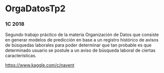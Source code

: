 # OrgaDatosTp2

### 1C 2018

Segundo trabajo práctico de la materia Organización de Datos que consiste en generar modelos de predicción en base a un registro histórico de avisos de búsquedas laborales para poder determinar que tan probable es que determinado usuario se postule a un aviso de búsqueda laboral de ciertas características.

https://www.kaggle.com/c/navent
